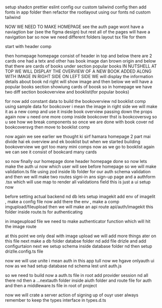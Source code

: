 setup shadcn prettier eslint config 
our custom tailwind config
then add fonts in app folder
then refactor the rootlayout using our fonts nd custom tailwind 


NOW WE NEED TO MAKE HOMEPAGE
see the auth page wont have a naviagtion bar (see the figma design) but rest all of the pages will have a navigation bar so
now we need different folders layout tsx file for them

start with header comp

then homepage
homepage consist of header in top and below there are 2 cards one had a tetx and other has book image dan brown origin
and below that there are cards of books under section popular books 
IN NUTSHELL AT TOP WE WILL DISPLAY THE OVERVIEW OF A NEW BOOK ADDED ALONG WITH IMAGE IN RIGHT SIDE 
ON LEFT SIDE WE will display the information details about book nd right will show image and then below we will have a popular books section showiung cards of boosk 
so in homepage we have two diff section bookoverview and booklist(for popular books)

for now add constant data to build the bookoverview nd booklist comp using sample data
for bookcover i mean the image in right side we will make it as a  new comp and use it inside book overview passing down the props 
again now u need one more comp inside bookcover thst is bookcoversvg so u see how we break components 
so once we are done with book cover nd bookcoversvg then move to booklist comp


now again we see earlier we thought ki sirf hamara homepage 2 part mai divide hai ek overview and ek booklist but when we started building bookoverview we got too many mini comps
now as we go to booklist again we can see it consist of bookcard many cards 


so now finally our homepage done header homepage done 
so now lets make the auth ui now which user will see before homepage 
so we will make validation.ts file using zod inside lib folder for our auth schema validation and then we will make two routes 
signi-in ans sign-up page and a authform .tsx which will use map to render all validations field 
this is just a ui setup now 

before setting actual backend nd db 
lets setup imagekit
add env of imagelit , make a config file now add there the env , make a comp imgupload/fileupload
then we will make an api route api/auth/imagekit this folder inside route.ts for authenticating

in imageupload file we need to make authenticator function which will hit the image route 

at this point we only deal with image upload we will add more things ater on this file 
next make a db folder databse folder nd add file drizle and add configurtaion 
next we setup schema inside database folder nd then setup drizlle.config.ts file


now we will use unite i mean auth in this app tull now we hgave onlyauth ui 
now as we had setup database nd schema lest unit auth.js 


so we need to build now a auth.ts file in root add provider session nd all there nd then a ...nextauth folder inside aiuth folder and route file for auth and then a middleware.ts file in root of project 

now we will crate a server action of signing up of ouyr user 
always remember to keep the types interface in types.d.ts
